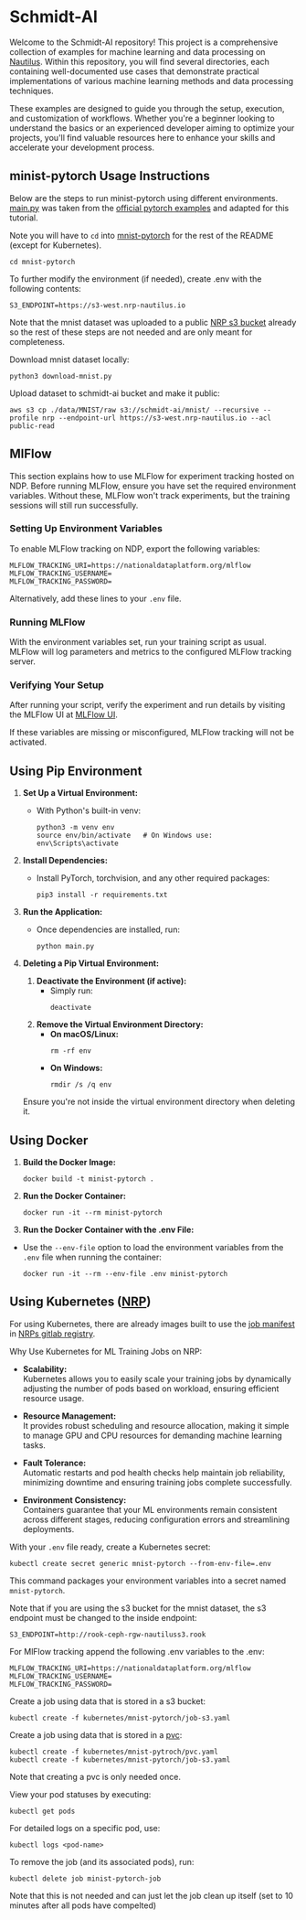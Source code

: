 # Schmidt-AI

Welcome to the Schmidt-AI repository! This project is a comprehensive collection of examples for machine learning and data processing on [Nautilus](https://nrp.ai/documentation/). Within this repository, you will find several directories, each containing well-documented use cases that demonstrate practical implementations of various machine learning methods and data processing techniques.

These examples are designed to guide you through the setup, execution, and customization of workflows. Whether you're a beginner looking to understand the basics or an experienced developer aiming to optimize your projects, you'll find valuable resources here to enhance your skills and accelerate your development process.


## minist-pytorch Usage Instructions

Below are the steps to run minist-pytorch using different environments. [main.py](/mnist-pytorch/main.py) was taken from the [official pytorch examples](https://github.com/pytorch/examples/blob/main/mnist/main.py) and adapted for this tutorial.

Note you will have to `cd` into [mnist-pytorch](/mnist-pytorch/) for the rest of the README (except for Kubernetes).
```
cd mnist-pytorch
```

To further modify the environment (if needed), create .env with the following contents:
```
S3_ENDPOINT=https://s3-west.nrp-nautilus.io

```

Note that the mnist dataset was uploaded to a public [NRP s3 bucket](https://nrp.ai/documentation/userdocs/storage/ceph-s3/) already so the rest of these steps are not needed and are only meant for completeness.

Download mnist dataset locally:
```
python3 download-mnist.py
```

Upload dataset to schmidt-ai bucket and make it public:
```
aws s3 cp ./data/MNIST/raw s3://schmidt-ai/mnist/ --recursive --profile nrp --endpoint-url https://s3-west.nrp-nautilus.io --acl public-read
```

## MlFlow

This section explains how to use MLFlow for experiment tracking hosted on NDP. Before running MLFlow, ensure you have set the required environment variables. Without these, MLFlow won't track experiments, but the training sessions will still run successfully.

### Setting Up Environment Variables

To enable MLFlow tracking on NDP, export the following variables:

```
MLFLOW_TRACKING_URI=https://nationaldataplatform.org/mlflow
MLFLOW_TRACKING_USERNAME=
MLFLOW_TRACKING_PASSWORD=
```

Alternatively, add these lines to your `.env` file.

### Running MLFlow

With the environment variables set, run your training script as usual. MLFlow will log parameters and metrics to the configured MLFlow tracking server.

### Verifying Your Setup

After running your script, verify the experiment and run details by visiting the MLFlow UI at [MLFlow UI](https://nationaldataplatform.org/mlflow).

If these variables are missing or misconfigured, MLFlow tracking will not be activated.


## Using Pip Environment

1. **Set Up a Virtual Environment:**
    - With Python's built-in venv:
      ```
      python3 -m venv env
      source env/bin/activate   # On Windows use: env\Scripts\activate
      ```
2. **Install Dependencies:**
    - Install PyTorch, torchvision, and any other required packages:
      ```
      pip3 install -r requirements.txt
      ```
3. **Run the Application:**
    - Once dependencies are installed, run:
      ```
      python main.py
      ```
4. **Deleting a Pip Virtual Environment:**

    1. **Deactivate the Environment (if active):**
        - Simply run:
          ```
          deactivate
          ```
    2. **Remove the Virtual Environment Directory:**
        - **On macOS/Linux:**
          ```
          rm -rf env
          ```
        - **On Windows:**
          ```
          rmdir /s /q env
          ```

    Ensure you're not inside the virtual environment directory when deleting it.

## Using Docker

1. **Build the Docker Image:**
    ```
    docker build -t minist-pytorch .
    ```
2. **Run the Docker Container:**
    ```
    docker run -it --rm minist-pytorch
    ```
3. **Run the Docker Container with the .env File:**
  - Use the `--env-file` option to load the environment variables from the `.env` file when running the container:
    ```
    docker run -it --rm --env-file .env minist-pytorch
    ```

## Using Kubernetes ([NRP](https://nrp.ai/documentation/))
For using Kubernetes, there are already images built to use the [job manifest](/kubernetes/mnist-pytorch/job-s3.yaml) in [NRPs gitlab registry](https://gitlab.nrp-nautilus.io/ndp/schmidt-ai/container_registry/5024).

Why Use Kubernetes for ML Training Jobs on NRP:
- **Scalability:**  
  Kubernetes allows you to easily scale your training jobs by dynamically adjusting the number of pods based on workload, ensuring efficient resource usage.

- **Resource Management:**  
  It provides robust scheduling and resource allocation, making it simple to manage GPU and CPU resources for demanding machine learning tasks.

- **Fault Tolerance:**  
  Automatic restarts and pod health checks help maintain job reliability, minimizing downtime and ensuring training jobs complete successfully.

- **Environment Consistency:**  
  Containers guarantee that your ML environments remain consistent across different stages, reducing configuration errors and streamlining deployments.

With your `.env` file ready, create a Kubernetes secret:
```
kubectl create secret generic mnist-pytorch --from-env-file=.env
```
This command packages your environment variables into a secret named `mnist-pytorch`.

Note that if you are using the s3 bucket for the mnist dataset, the s3 endpoint must be changed to the inside endpoint:
```
S3_ENDPOINT=http://rook-ceph-rgw-nautiluss3.rook
```

For MlFlow tracking append the following .env variables to the .env:
```
MLFLOW_TRACKING_URI=https://nationaldataplatform.org/mlflow
MLFLOW_TRACKING_USERNAME=
MLFLOW_TRACKING_PASSWORD=
```

Create a job using data that is stored in a s3 bucket:
```
kubectl create -f kubernetes/mnist-pytorch/job-s3.yaml
```

Create a job using data that is stored in a [pvc](https://nrp.ai/documentation/userdocs/tutorial/storage/#creating-a-persistent-volume-claim):
```
kubectl create -f kubernetes/mnist-pytroch/pvc.yaml
kubectl create -f kubernetes/mnist-pytorch/job-s3.yaml
```
Note that creating a pvc is only needed once. 

View your pod statuses by executing:
```
kubectl get pods
```
For detailed logs on a specific pod, use:
```
kubectl logs <pod-name>
```

To remove the job (and its associated pods), run:
```
kubectl delete job minist-pytorch-job
```
Note that this is not needed and can just let the job clean up itself (set to 10 minutes after all pods have compelted)